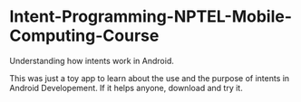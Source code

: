 # Intent-Programming-NPTEL-Mobile-Computing-Course
Understanding how intents work in Android.


This was just a toy app to learn about the use and the purpose of intents in Android Developement.
If it helps anyone, download and try it. 
